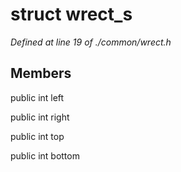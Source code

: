 # struct wrect_s

*Defined at line 19 of ./common/wrect.h*

## Members

public int left

public int right

public int top

public int bottom




